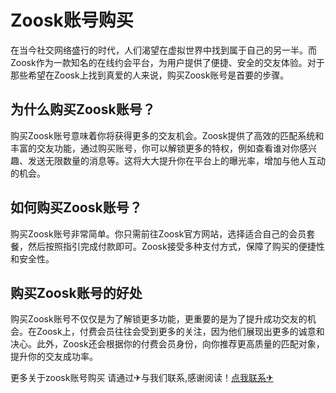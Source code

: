 # Zoosk账号购买

在当今社交网络盛行的时代，人们渴望在虚拟世界中找到属于自己的另一半。而Zoosk作为一款知名的在线约会平台，为用户提供了便捷、安全的交友体验。对于那些希望在Zoosk上找到真爱的人来说，购买Zoosk账号是首要的步骤。

## 为什么购买Zoosk账号？

购买Zoosk账号意味着你将获得更多的交友机会。Zoosk提供了高效的匹配系统和丰富的交友功能，通过购买账号，你可以解锁更多的特权，例如查看谁对你感兴趣、发送无限数量的消息等。这将大大提升你在平台上的曝光率，增加与他人互动的机会。

## 如何购买Zoosk账号？

购买Zoosk账号非常简单。你只需前往Zoosk官方网站，选择适合自己的会员套餐，然后按照指引完成付款即可。Zoosk接受多种支付方式，保障了购买的便捷性和安全性。

## 购买Zoosk账号的好处

购买Zoosk账号不仅仅是为了解锁更多功能，更重要的是为了提升成功交友的机会。在Zoosk上，付费会员往往会受到更多的关注，因为他们展现出更多的诚意和决心。此外，Zoosk还会根据你的付费会员身份，向你推荐更高质量的匹配对象，提升你的交友成功率。

更多关于zoosk账号购买 请通过✈与我们联系,感谢阅读！[点我联系✈](https://ai.G208.com)